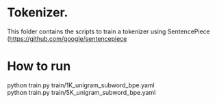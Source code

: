 # Tokenizer.
This folder contains the scripts to train a tokenizer using SentencePiece (https://github.com/google/sentencepiece


# How to run
python train.py train/1K_unigram_subword_bpe.yaml  
python train.py train/5K_unigram_subword_bpe.yaml
